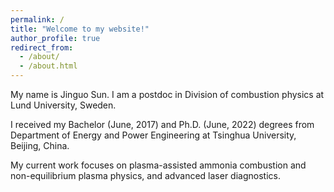 ```yaml
---
permalink: /
title: "Welcome to my website!"
author_profile: true
redirect_from:
  - /about/
  - /about.html
---
```


My name is Jinguo Sun. I am a postdoc in Division of combustion physics at Lund University, Sweden.

I received my Bachelor (June, 2017) and Ph.D. (June, 2022) degrees from Department of Energy and Power Engineering at Tsinghua University, Beijing, China.

My current work focuses on plasma-assisted ammonia combustion and non-equilibrium plasma physics, and advanced laser diagnostics.
